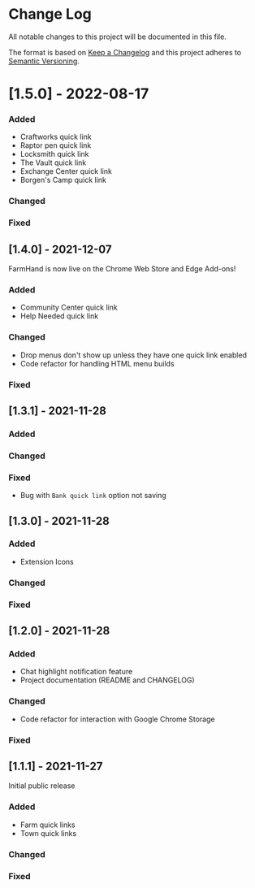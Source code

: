 # Change Log
All notable changes to this project will be documented in this file.
 
The format is based on [Keep a Changelog](http://keepachangelog.com/)
and this project adheres to [Semantic Versioning](http://semver.org/).

# [1.5.0] - 2022-08-17

### Added
- Craftworks quick link
- Raptor pen quick link
- Locksmith quick link
- The Vault quick link
- Exchange Center quick link
- Borgen's Camp quick link

### Changed

### Fixed

## [1.4.0] - 2021-12-07

FarmHand is now live on the Chrome Web Store and Edge Add-ons!
 
### Added
- Community Center quick link
- Help Needed quick link

### Changed
- Drop menus don't show up unless they have one quick link enabled
- Code refactor for handling HTML menu builds
 
### Fixed


## [1.3.1] - 2021-11-28
 
### Added
 
### Changed
 
### Fixed
- Bug with `Bank quick link` option not saving

## [1.3.0] - 2021-11-28
 
### Added
- Extension Icons
 
### Changed
 
### Fixed

## [1.2.0] - 2021-11-28
 
### Added
- Chat highlight notification feature
- Project documentation (README and CHANGELOG)
 
### Changed
- Code refactor for interaction with Google Chrome Storage
 
### Fixed
 
## [1.1.1] - 2021-11-27

Initial public release
 
### Added
- Farm quick links
- Town quick links
   
### Changed
 
### Fixed